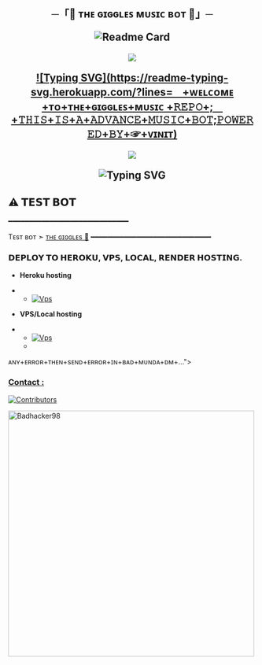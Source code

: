 <h2 align="center">
    ─「👻 ᴛʜᴇ ɢɪɢɢʟᴇꜱ ᴍᴜꜱɪᴄ ʙᴏᴛ 👻」─



![Readme Card](https://github-readme-stats.vercel.app/api/pin/?username=Badhacker98&repo=BADMUSIC&theme=flag-india)

<img src="https://user-images.githubusercontent.com/73097560/115834477-dbab4500-a447-11eb-908a-139a6edaec5c.gif">

[![Typing SVG](https://readme-typing-svg.herokuapp.com/?lines=ㅤ+ᴡᴇʟᴄᴏᴍᴇ +ᴛᴏ+ᴛʜᴇ+ɢɪɢɢʟᴇꜱ+ᴍᴜꜱɪᴄ +𝚁𝙴𝙿𝙾+;ㅤ+𝚃𝙷𝙸𝚂+𝙸𝚂+𝙰+𝙰𝙳𝚅𝙰𝙽𝙲𝙴+𝙼𝚄𝚂𝙸𝙲+𝙱𝙾𝚃;𝙿𝙾𝚆𝙴𝚁𝙴𝙳+𝙱𝚈+☞+ᴠɪɴɪᴛ) ](https://github.com/Badhacker98/BADMUSIC)



<p align="center">
  <img src="https://envs.sh/WA4.jpg">
</p>



![Typing SVG](https://readme-typing-svg.herokuapp.com/?lines=𝗙𝗢𝗥𝗞+𝗧𝗛𝗜𝗦+𝗥𝗘𝗣𝗢+𝗕𝗘𝗙𝗢𝗥𝗘+𝗗𝗘𝗣𝗟𝗢𝗬)

## ⚠️ 𝗧𝗘𝗦𝗧 𝗕𝗢𝗧
━━━━━━━━━━━━━━━━━━━━━━━━━━━━━

Tᴇsᴛ ʙᴏᴛ ➣ [ᴛʜᴇ ɢɪɢɢʟᴇs 👻](https://t.me/GIGGLES_MUSIC_BOT)
━━━━━━━━━━━━━━━━━━━━━━━━━━━━━

### 𝗗𝗘𝗣𝗟𝗢𝗬 𝗧𝗢 𝗛𝗘𝗥𝗢𝗞𝗨, 𝗩𝗣𝗦, 𝗟𝗢𝗖𝗔𝗟, 𝗥𝗘𝗡𝗗𝗘𝗥 𝗛𝗢𝗦𝗧𝗜𝗡𝗚.

 - **Heroku hosting**
- - [![Vps](https://img.shields.io/badge/ʙᴀᴅᴍᴜsɪᴄ-ᴅᴇᴘʟᴏʏ%20ᴛᴏ%20ʜᴇʀᴏᴋᴜ-blue?style=for-the-badge&logo=vps)](https://github.com/Badhacker98/BADMUSIC/blob/bad/MUSIC/heorku.md)
 
- **VPS/Local hosting**
- - [![Vps](https://img.shields.io/badge/ʙᴀᴅᴍᴜsɪᴄ-ᴅᴇᴘʟᴏʏ%20ᴛᴏ%20ᴠᴘs-blue?style=for-the-badge&logo=vps)](https://github.com/Badhacker98/BADMUSIC/blob/bad/MUSIC/local.md)
  - 

ᴀɴʏ+ᴇʀʀᴏʀ+ᴛʜᴇɴ+sᴇɴᴅ+ᴇʀʀᴏʀ+ɪɴ+ʙᴀᴅ+ᴍᴜɴᴅᴀ+ᴅᴍ+...">
<a href="https://t.me/vinit_444">



### Contact :
<a href="https://t.me/vinit_444"><a>

[![Contributors](https://contrib.rocks/image?repo=Badhacker98/BADMUSIC)](https://github.com/Badhacker98/BADMUSIC/graphs/contributors)

<p><img width="500" align="center" src="https://github-readme-stats.vercel.app/api/top-langs?username=Badhacker98&show_icons=true&locale=en&layout=compact" alt="Badhacker98" /></p>
